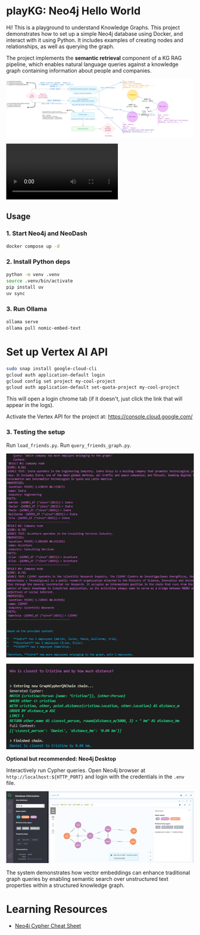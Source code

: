 # playKG: Neo4j Hello World

Hi! This is a playground to understand Knowledge Graphs. This project demonstrates how to set up a simple Neo4j database using Docker, and interact with it using Python. It includes examples of creating nodes and relationships, as well as querying the graph.

The project implements the **semantic retrieval** component of a KG RAG pipeline, which enables natural language queries against a knowledge graph containing information about people and companies.

![alt text](media/KGRAG_schema.svg)

![asciicast](media/demo_kgrag_s.mp4)

## Usage

### 1. Start Neo4j and NeoDash

```bash
docker compose up -d
```

### 2. Install Python deps

```bash
python -m venv .venv
source .venv/bin/activate  
pip install uv
uv sync
```

### 3. Run Ollama

```bash
ollama serve
ollama pull nomic-embed-text
```

# Set up Vertex AI API

```bash
sudo snap install google-cloud-cli
gcloud auth application-default login
gcloud config set project my-cool-project
gcloud auth application-default set-quota-project my-cool-project
```

This will open a login chrome tab (if it doesn't, just click the link that will appear in the logs).

Activate the Vertex API for the project at: https://console.cloud.google.com/


### 3. Testing the setup

Run `load_friends.py`. 
Run `query_friends_graph.py`.

![alt text](media/response_example_1.png)

![alt text](media/response_example_2.png)

**Optional but recommended: Neo4j Desktop**

Interactively run Cypher queries. Open Neo4j browser at `http://localhost:${HTTP_PORT}` and login with the credentials in the `.env` file.

![alt text](media/neo4j_desktop_screenshot.png)

The system demonstrates how vector embeddings can enhance traditional graph queries by enabling semantic search over unstructured text properties within a structured knowledge graph.

# Learning Resources

- [Neo4j Cypher Cheat Sheet](https://neo4j.com/docs/cypher-cheat-sheet/5/all/)



